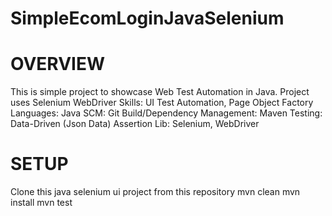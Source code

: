 # SimpleEcomLoginJavaSelenium

# OVERVIEW
This is simple project to showcase Web Test Automation in Java.
Project uses Selenium WebDriver
Skills: UI Test Automation, Page Object Factory
Languages: Java
SCM: Git
Build/Dependency Management: Maven
Testing: Data-Driven (Json Data)
Assertion Lib: Selenium, WebDriver

# SETUP
Clone this java selenium ui project from this repository
mvn clean
mvn install
mvn test
